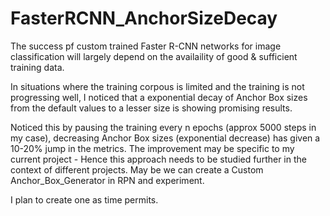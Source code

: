# FasterRCNN_AnchorSizeDecay

The success pf custom trained Faster R-CNN networks for image classification will largely depend on the availaility of good & sufficient training data. 

In situations where the training corpous is limited and the training is not progressing well, I noticed that a exponential decay of Anchor Box sizes from the default values to a lesser size is showing promising results. 

Noticed this by pausing the training every n epochs (approx 5000 steps in my case), decreasing Anchor Box sizes (exponential decrease) has given a 10-20% jump in the metrics.
The improvement may be specific to my current project - Hence this approach needs to be studied further in the context of different projects. May be we can create a Custom Anchor_Box_Generator in RPN and experiment.

I plan to create one as time permits.
